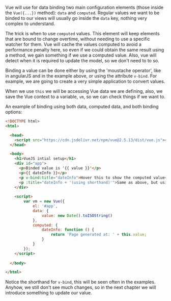Vue will use for data binding two main configuration elements (those inside the `Vue({...})` method): `data` and `computed`. Regular values we want to be binded to our views will usually go inside the `data` key, nothing very complex to understand. 

The trick is when to use `computed` values. This element will keep elements that are bound to change overtime, without needing to use a specific watcher for them. Vue will cache the values computed to avoid a performance penalty here, so even if we could obtain the same result using a method, we gain something if we use a computed value. Also, vue will detect when it is required to update the model, so we don't need to to so.

Binding a value can be done either by using the 'moustache operator', like in angularJS and in the example above, or using the attribute `v-bind`. For example, we are going to create a very simple application to convert values.

When we use `this` we will be accessing Vue data we are defining, also, we save the Vue context to a variable, `vm`, so we can check things if we want to.

An example of binding using both data, computed data, and both binding options:

```html
<!DOCTYPE html>
<html>

  <head>
    <script src="https://cdn.jsdelivr.net/npm/vue@2.5.13/dist/vue.js"></script>
  </head>

  <body>
    <h1>VueJS intial setup</h1>
    <div id="app">
      <p>Binded value is '{{ value }}'</p>
      <p>{{ dateInfo }}</p>  
      <p v-bind:title="dateInfo">Hover this to show the computed value</p>
      <p :title="dateInfo + '(using shorthand)'">Same as above, but using a shorthand</p>
    </div>
    
    <script>
        var vm = new Vue({
            el: '#app',
            data: {
                value: new Date().toISOString()
            },
            computed: {
                dateInfo: function () {
                    return 'Page generated at: ' + this.value;
                }
            }
        });
    </script>
    
  </body>

</html>
```

Notice the shorthand for `v-bind`, this will be seen often in the examples. Anyhow, we still don't see much changes, so in the next chapter we will introduce something to update our value.

